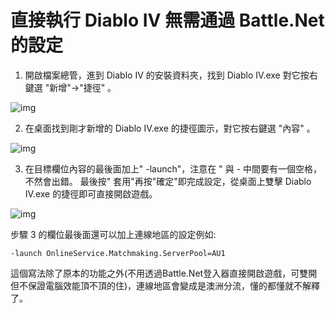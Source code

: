 # 直接執行 Diablo IV 無需通過 Battle.Net 的設定

 1. 開啟檔案總管，進到 Diablo IV 的安裝資料夾，找到 Diablo IV.exe 對它按右鍵選 "新增"→"捷徑" 。
 
 ![img](https://i.imgur.com/yZtpjC1.png)
 
 2. 在桌面找到剛才新增的 Diablo IV.exe 的捷徑圖示，對它按右鍵選 "內容" 。
 
 ![img ](https://i.imgur.com/lH780Bw.png)
 
 3. 在目標欄位內容的最後面加上" -launch"，注意在 " 與 - 中間要有一個空格，不然會出錯。 最後按" 套用"再按"確定"即完成設定，從桌面上雙擊 Diablo IV.exe 的捷徑即可直接開啟遊戲。
 
 ![img](https://i.imgur.com/OP8eWU1.png)
 
 步驟 3 的欄位最後面還可以加上連線地區的設定例如:
 ```
 -launch OnlineService.Matchmaking.ServerPool=AU1
 ```
 這個寫法除了原本的功能之外(不用透過Battle.Net登入器直接開啟遊戲，可雙開但不保證電腦效能頂不頂的住)，連線地區會變成是澳洲分流，懂的都懂就不解釋了。
 